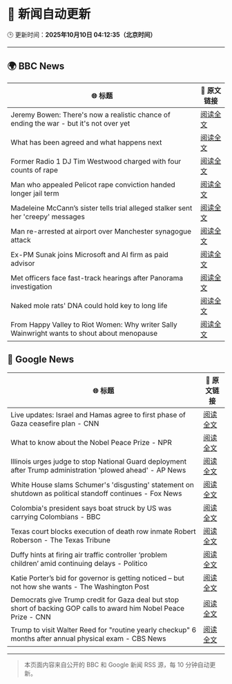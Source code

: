 # 🧠 新闻自动更新

🕒 更新时间：**2025年10月10日 04:12:35（北京时间）**

---

## 🌍 BBC News

| 🌐 标题 | 🔗 原文链接 |
|--------|-------------|
| Jeremy Bowen: There's now a realistic chance of ending the war - but it's not over yet | [阅读全文](https://www.bbc.com/news/articles/cn5q04yr345o?at_medium=RSS&at_campaign=rss) |
| What has been agreed and what happens next | [阅读全文](https://www.bbc.com/news/articles/cvgqx7ygq41o?at_medium=RSS&at_campaign=rss) |
| Former Radio 1 DJ Tim Westwood charged with four counts of rape | [阅读全文](https://www.bbc.com/news/articles/ckge5zrl69xo?at_medium=RSS&at_campaign=rss) |
| Man who appealed Pelicot rape conviction handed longer jail term | [阅读全文](https://www.bbc.com/news/articles/cq65e2jdd3lo?at_medium=RSS&at_campaign=rss) |
| Madeleine McCann’s sister tells trial alleged stalker sent her 'creepy' messages | [阅读全文](https://www.bbc.com/news/articles/cp3vg385jgko?at_medium=RSS&at_campaign=rss) |
| Man re-arrested at airport over Manchester synagogue attack | [阅读全文](https://www.bbc.com/news/articles/cz69q1p6376o?at_medium=RSS&at_campaign=rss) |
| Ex-PM Sunak joins Microsoft and AI firm as paid advisor | [阅读全文](https://www.bbc.com/news/articles/clyqe22pz81o?at_medium=RSS&at_campaign=rss) |
| Met officers face fast-track hearings after Panorama investigation | [阅读全文](https://www.bbc.com/news/articles/c1dqvp1exxxo?at_medium=RSS&at_campaign=rss) |
| Naked mole rats' DNA could hold key to long life | [阅读全文](https://www.bbc.com/news/articles/cz7rxy21lxwo?at_medium=RSS&at_campaign=rss) |
| From Happy Valley to Riot Women: Why writer Sally Wainwright wants to shout about menopause | [阅读全文](https://www.bbc.com/news/articles/c0jqxpx34gqo?at_medium=RSS&at_campaign=rss) |

## 📰 Google News

| 🌐 标题 | 🔗 原文链接 |
|--------|-------------|
| Live updates: Israel and Hamas agree to first phase of Gaza ceasefire plan - CNN | [阅读全文](https://news.google.com/rss/articles/CBMiigFBVV95cUxPQzRQZWQyYzktTThQSkc5a2JkLWJVbGNBaFl5TmQxWmxFZ0RkaW5wb2twY1ZVMUQtV3kxSl80ZmhxYjNieEhBWkNBZXZNNUhJOWlyRHgxSk42QnV3aVZjQndiR0E3b2kyN2lpUlNOUEdtYWpZc3lVb1RmMzNaTWZHMjQzMUZfZXhmdWc?oc=5) |
| What to know about the Nobel Peace Prize - NPR | [阅读全文](https://news.google.com/rss/articles/CBMifEFVX3lxTE1BSHZ5RF85U2hpZjdKSDJRWDlPRTJWTVdhaFpSWUNNczNaNVpKWGY1aWVyVk1TWl81bjhhYkZJbnBhaXdqOF9kWTBVazFuU3JSNE5WUzA4WXQ1RzEwWUtySUhBcHljQW11WTdjbkJKYXltTmttUUlaTEJ1VkQ?oc=5) |
| Illinois urges judge to stop National Guard deployment after Trump administration 'plowed ahead' - AP News | [阅读全文](https://news.google.com/rss/articles/CBMipgFBVV95cUxPSTdYR2tyRldtR3ZIeENJTmtuQkJuWngxZkhuZzBySmpGS3RQbU1fMWxUOGVKaU5zYkphMTJNdkk0bzhyVlJBaFdGcFk3U2o3cUtCanBrTy1hTDFkVGo0amRRWGEwXzY2cmhINlMyeU44bVVnNmVkNXloblNxWHZqSTk1aTVWWndqX0JCb2VsUnJTWTBFTzVuX1JSblNfMUZyMU9UUTdR?oc=5) |
| White House slams Schumer's 'disgusting' statement on shutdown as political standoff continues - Fox News | [阅读全文](https://news.google.com/rss/articles/CBMiugFBVV95cUxNSzc3Z0NiemdtRkJmMktiUm0yLWtQYVlsTGZsLTRnZ3hNc3RNeFNQUFlJcEkyeEFqb2JUUXZRU3RCYlh4am9DZVY1MDNaX3ZoYnktaVluVjFUV3RSZGZ6cVNTR2tYUzlJa2NlMmtmZDZ6Zzl3aXNmMjRwc1BwN0lNQllBQ3ZFLUIzYmtmdFBEWjU4NWtsUENJQkFMcHk4U1pmU01LTENWN1pKUWlXQm9TcklITHJtNUdkTFE?oc=5) |
| Colombia's president says boat struck by US was carrying Colombians - BBC | [阅读全文](https://news.google.com/rss/articles/CBMiWkFVX3lxTE5oWmFsUXF4c1UtRURoa1V5ZnBrZXpqT01OUHhIYVJjd19jOVd5TFprb1k5OVlFT0FOZWtaOGUwZU4yY0lUSnJLQVlmOFpMYXc3SGV1VFlDQUZJUdIBX0FVX3lxTE5LSVV4dDdBSEUyLVdhLXpFTlNNTnd2RFE0MEVGQU8yZjdVM3lUQjZwT3pBLUlERThybmhyeGxGQXUtWDNjeXNyaEF6bHlnM1FycTF1b21fTVFwTmhvSWM0?oc=5) |
| Texas court blocks execution of death row inmate Robert Roberson - The Texas Tribune | [阅读全文](https://news.google.com/rss/articles/CBMiqgFBVV95cUxQN3U3bUpQLWJzZUJTdXpROU9NaW9FcXcwbkNiOF9LN0tOZElyUWthcHBfRU1pbzR3TFN0TGFhNVJYd0VyYk91SkM1RmtPVnVvM0dLTlF4RUU2c1NYeG9VSHpDVndZYW82cnhISjh1WlJ4Y3huU1lLRUFSX2hvdmFzaXZyZFpnWTM2bkN1TzNfNDhpQWRKbktJOW1kdnlaZ202SG5fR3A5UE1uZw?oc=5) |
| Duffy hints at firing air traffic controller ‘problem children’ amid continuing delays - Politico | [阅读全文](https://news.google.com/rss/articles/CBMilwFBVV95cUxQMXhCcmQ5M1JtYUFwWEQ2bVdnN2xPSWhyT09zUUpzMkI1OVdKTVJSMEV0dXh1d1NndVRTM0FMUy1oWmJWaEZHWGIzNHVFMDlDRlZsQVFCSHFhNzVPLVJuQTN6aGJBRVZabjQ3dEZtaUEwODVRajU3TE84Uy10RVlWOHNlUjV4NTJEVmFCN2NrRzducWV1X204?oc=5) |
| Katie Porter’s bid for governor is getting noticed – but not how she wants - The Washington Post | [阅读全文](https://news.google.com/rss/articles/CBMingFBVV95cUxQZUlwNVU3YUgzT1cxX0xaQlctclNVYnc4ZDB6MG9iSUxZbjB1VFI4Z1I2c2lFeV9xYkF1WEVyRGZrN1dEMFZqaU5iTzNNcnJDaDhZRF91NHBSLWVGUTA3SWdTWEhEWThBbDhiMm9UYlYydks2OFV4cGFWMGtTY1hoTzlMcmU2M29wOENEZVJwQTdpeEJuUjVsYUtXaDQ2dw?oc=5) |
| Democrats give Trump credit for Gaza deal but stop short of backing GOP calls to award him Nobel Peace Prize - CNN | [阅读全文](https://news.google.com/rss/articles/CBMilAFBVV95cUxOM2VxYUFhanZGajFRZERSRE9FM1pRV2phelEyWHozSlZMazAwSVBGenhxOVJOdTFoSVBqZ2dxLTNtODF0NjhIMFJZTE1YWnpTdVVSLU85UzFjemJGaDUwZ21xdU1YLXIyTXFaTmwzU1lXajNYQzktRjJEaWt1aFZOSW5pejVzUHdxcUNuNGNTN09JY3kt?oc=5) |
| Trump to visit Walter Reed for "routine yearly checkup" 6 months after annual physical exam - CBS News | [阅读全文](https://news.google.com/rss/articles/CBMilAFBVV95cUxPUk1ad2tJTzViWHgzRUFIeHV5MExOdHJSV1cyY1BmeGpfLUR5XzlyS3F2TzhNcEpGTURFZS1keGNfc2xUTm1vbW5QWmdWeXFVQ3FQM010clQtQ25ubmRtMVhtOHB4UUhkRmZIZHNHY200eDZiZzk1MTIxRnQ3dVhRNGxwdlZNTkZiOEhEcHRmWl85OHFm?oc=5) |

---
> 本页面内容来自公开的 BBC 和 Google 新闻 RSS 源，每 10 分钟自动更新。